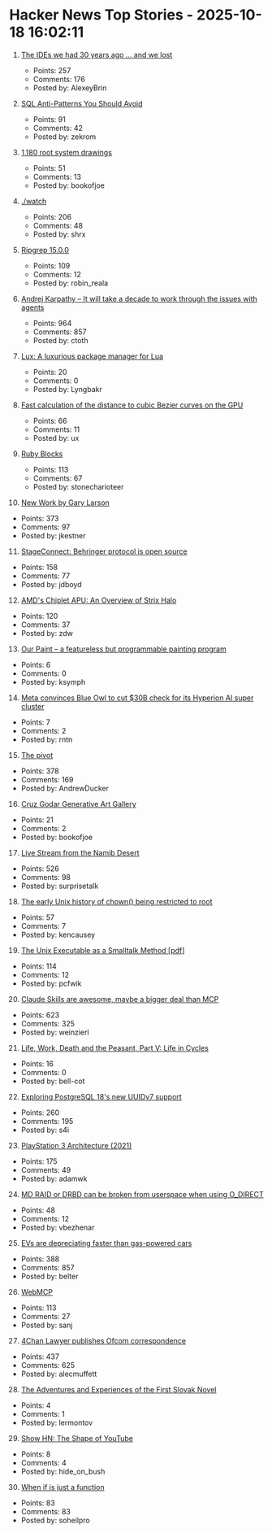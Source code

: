 # Hacker News Top Stories - 2025-10-18 16:02:11

1. [The IDEs we had 30 years ago ... and we lost](https://blogsystem5.substack.com/p/the-ides-we-had-30-years-ago-and)
   - Points: 257
   - Comments: 176
   - Posted by: AlexeyBrin

2. [SQL Anti-Patterns You Should Avoid](https://datamethods.substack.com/p/sql-anti-patterns-you-should-avoid)
   - Points: 91
   - Comments: 42
   - Posted by: zekrom

3. [1,180 root system drawings](https://images.wur.nl/digital/collection/coll13/search)
   - Points: 51
   - Comments: 13
   - Posted by: bookofjoe

4. [./watch](https://dotslashwatch.com/)
   - Points: 206
   - Comments: 48
   - Posted by: shrx

5. [Ripgrep 15.0.0](https://github.com/BurntSushi/ripgrep/releases/tag/15.0.0)
   - Points: 109
   - Comments: 12
   - Posted by: robin_reala

6. [Andrej Karpathy – It will take a decade to work through the issues with agents](https://www.dwarkesh.com/p/andrej-karpathy)
   - Points: 964
   - Comments: 857
   - Posted by: ctoth

7. [Lux: A luxurious package manager for Lua](https://github.com/lumen-oss/lux)
   - Points: 20
   - Comments: 0
   - Posted by: Lyngbakr

8. [Fast calculation of the distance to cubic Bezier curves on the GPU](https://blog.pkh.me/p/46-fast-calculation-of-the-distance-to-cubic-bezier-curves-on-the-gpu.html)
   - Points: 66
   - Comments: 11
   - Posted by: ux

9. [Ruby Blocks](https://tech.stonecharioteer.com/posts/2025/ruby-blocks/)
   - Points: 113
   - Comments: 67
   - Posted by: stonecharioteer

10. [New Work by Gary Larson](https://www.thefarside.com/new-stuff)
   - Points: 373
   - Comments: 97
   - Posted by: jkestner

11. [StageConnect: Behringer protocol is open source](https://github.com/OpenMixerProject/StageConnect)
   - Points: 158
   - Comments: 77
   - Posted by: jdboyd

12. [AMD's Chiplet APU: An Overview of Strix Halo](https://chipsandcheese.com/p/amds-chiplet-apu-an-overview-of-strix)
   - Points: 120
   - Comments: 37
   - Posted by: zdw

13. [Our Paint – a featureless but programmable painting program](https://www.WellObserve.com/OurPaint/index_en.html)
   - Points: 6
   - Comments: 0
   - Posted by: ksymph

14. [Meta convinces Blue Owl to cut $30B check for its Hyperion AI super cluster](https://www.theregister.com/2025/10/17/meta_blue_owl_hyperion/)
   - Points: 7
   - Comments: 2
   - Posted by: rntn

15. [The pivot](https://www.antipope.org/charlie/blog-static/2025/10/the-pivot-1.html)
   - Points: 378
   - Comments: 169
   - Posted by: AndrewDucker

16. [Cruz Godar Generative Art Gallery](https://cruzgodar.com/gallery/)
   - Points: 21
   - Comments: 2
   - Posted by: bookofjoe

17. [Live Stream from the Namib Desert](https://bookofjoe2.blogspot.com/2025/10/live-stream-from-namib-desert.html)
   - Points: 526
   - Comments: 98
   - Posted by: surprisetalk

18. [The early Unix history of chown() being restricted to root](https://utcc.utoronto.ca/~cks/space/blog/unix/ChownRestrictionEarlyHistory)
   - Points: 57
   - Comments: 7
   - Posted by: kencausey

19. [The Unix Executable as a Smalltalk Method [pdf]](https://programmingmadecomplicated.wordpress.com/wp-content/uploads/2025/10/onward25-jakubovic.pdf)
   - Points: 114
   - Comments: 12
   - Posted by: pcfwik

20. [Claude Skills are awesome, maybe a bigger deal than MCP](https://simonwillison.net/2025/Oct/16/claude-skills/)
   - Points: 623
   - Comments: 325
   - Posted by: weinzierl

21. [Life, Work, Death and the Peasant, Part V: Life in Cycles](https://acoup.blog/2025/10/17/collections-life-work-death-and-the-peasant-part-v-life-in-cycles/)
   - Points: 16
   - Comments: 0
   - Posted by: bell-cot

22. [Exploring PostgreSQL 18's new UUIDv7 support](https://aiven.io/blog/exploring-postgresql-18-new-uuidv7-support)
   - Points: 260
   - Comments: 195
   - Posted by: s4i

23. [PlayStation 3 Architecture (2021)](https://www.copetti.org/writings/consoles/playstation-3)
   - Points: 175
   - Comments: 49
   - Posted by: adamwk

24. [MD RAID or DRBD can be broken from userspace when using O_DIRECT](https://bugzilla.kernel.org/show_bug.cgi?id=99171)
   - Points: 48
   - Comments: 12
   - Posted by: vbezhenar

25. [EVs are depreciating faster than gas-powered cars](https://restofworld.org/2025/ev-depreciation-blusmart-collapse/)
   - Points: 388
   - Comments: 857
   - Posted by: belter

26. [WebMCP](https://github.com/jasonjmcghee/WebMCP)
   - Points: 113
   - Comments: 27
   - Posted by: sanj

27. [4Chan Lawyer publishes Ofcom correspondence](https://alecmuffett.com/article/117792)
   - Points: 437
   - Comments: 625
   - Posted by: alecmuffett

28. [The Adventures and Experiences of the First Slovak Novel](https://publicdomainreview.org/essay/the-adventures-and-experiences-of-the-first-slovak-novel/)
   - Points: 4
   - Comments: 1
   - Posted by: lermontov

29. [Show HN: The Shape of YouTube](https://soy.leg.ovh/)
   - Points: 8
   - Comments: 4
   - Posted by: hide_on_bush

30. [When if is just a function](https://ryelang.org/blog/posts/if-as-function-blogpost-working-on-it_ver1/)
   - Points: 83
   - Comments: 83
   - Posted by: soheilpro

